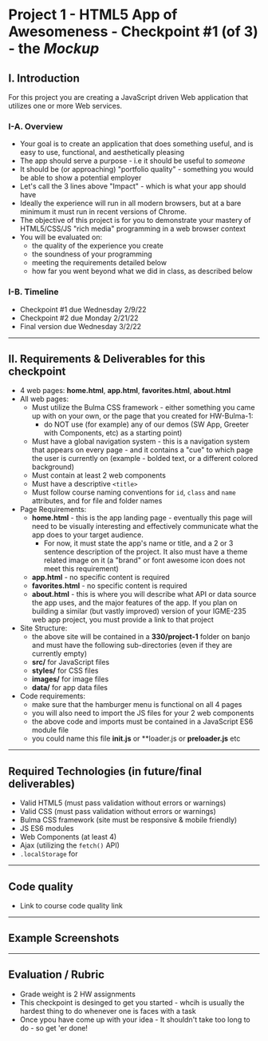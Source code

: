 # Project 1 - HTML5 App of Awesomeness - Checkpoint #1 (of 3) - the *Mockup*

## I. Introduction

For this project you are creating a JavaScript driven Web application that utilizes one or more Web services.


### I-A. Overview 
- Your goal is to create an application that does something useful, and is easy to use, functional, and aesthetically pleasing
- The app should serve a purpose - i.e it should be useful to *someone*
- It should be (or approaching) "portfolio quality" - something you would be able to show a potential employer
- Let's call the 3 lines above "Impact" - which is what your app should have
- Ideally the experience will run in all modern browsers, but at a bare minimum it must run in recent versions of Chrome.
- The objective of this project is for you to demonstrate your mastery of HTML5/CSS/JS "rich media" programming in a web browser context
- You will be evaluated on:
  - the quality of the experience you create
  - the soundness of your programming
  - meeting the requirements detailed below
  - how far you went beyond what we did in class, as described below

### I-B. Timeline

- Checkpoint #1 due Wednesday 2/9/22
- Checkpoint #2 due Monday 2/21/22
- Final version due Wednesday 3/2/22

<hr>

## II. Requirements & Deliverables for this checkpoint

- 4 web pages: **home.html**, **app.html**, **favorites.html**, **about.html**
- All web pages:
  - Must utilize the Bulma CSS framework - either something you came up with on your own, or the page that you created for HW-Bulma-1:
    - do NOT use (for example) any of our demos (SW App, Greeter with Components, etc) as a starting point)
  - Must have a global navigation system - this is a navigation system that appears on every page - and it contains a "cue" to which page the user is currently on (example - bolded text, or a different colored background)
  - Must contain at least 2 web components
  - Must have a descriptive `<title>`
  - Must follow course naming conventions for `id`, `class` and `name` attributes, and for file and folder names
- Page Requirements:
  - **home.html** - this is the app landing page - eventually this page will need to be visually interesting and effectively communicate what the app does to your target audience.
    - For now, it must state the app's name or title, and a 2 or 3 sentence description of the project. It also must have a theme related image on it (a "brand" or font awesome icon does not meet this requirement)
  - **app.html** - no specific content is required
  - **favorites.html** - no specific content is required
  - **about.html** - this is where you will describe what API or data source the app uses, and the major features of the app. If you plan on building a similar (but vastly improved) version of your IGME-235 web app project, you must provide a link to that project
- Site Structure:
  - the above site will be contained in a **330/project-1** folder on banjo and must have the following sub-directories (even if they are currently empty)
  - **src/** for JavaScript files
  - **styles/** for CSS files
  - **images/** for image files
  - **data/**  for app data files
- Code requirements:
  - make sure that the hamburger menu is functional on all 4 pages
  - you will also need to import the JS files for your 2 web components
  - the above code and imports must be contained in a JavaScript ES6 module file
  - you could name this file **init.js** or **loader.js or **preloader.js** etc


<hr>


## Required Technologies (in future/final deliverables)

- Valid HTML5 (must pass validation without errors or warnings)
- Valid CSS (must pass validation without errors or warnings)
- Bulma CSS framework (site must be responsive & mobile friendly)
- JS ES6 modules
- Web Components (at least 4)
- Ajax (utilizing the `fetch()` API)
- `.localStorage` for 


<hr>

## Code quality
- Link to course code quality link

<hr>

## Example Screenshots

<hr>

## Evaluation / Rubric

- Grade weight is 2 HW assignments
- This checkpoint is desinged to get you started - whcih is usually the hardest thing to do whenever one is faces with a task
- Once ypou have come up with your idea - It shouldn't take too long to do - so get 'er done!
